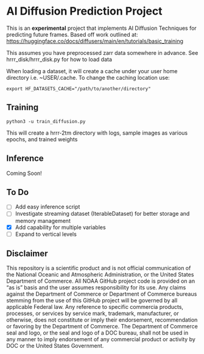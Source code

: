 # AI Diffusion Prediction Project

This is an **experimental** project that implements AI Diffusion Techniques for predicting future frames.  Based off work outlined at: https://huggingface.co/docs/diffusers/main/en/tutorials/basic_training

This assumes you have preprocessed zarr data somewhere in advance. See hrrr_disk/hrrr_disk.py for how to load data

When loading a dataset, it will create a cache under your user home directory i.e. ~USER/.cache.  To change the caching location use:
```
export HF_DATASETS_CACHE="/path/to/another/directory"
```


## Training 
```
python3 -u train_diffusion.py
```

This will create a hrrr-2tm directory with logs, sample images as various epochs, and trained weights

## Inference

Coming Soon!

## To Do

- [ ] Add easy inference script
- [ ] Investigate streaming dataset (IterableDataset) for better storage and memory management
- [x] Add capability for multiple variables
- [ ] Expand to vertical levels 

## Disclaimer

This repository is a scientific product and is not official communication of the National Oceanic and Atmospheric Administration, or the United States Department of Commerce. All NOAA GitHub project code is provided on an “as is” basis and the user assumes responsibility for its use. Any claims against the Department of Commerce or Department of Commerce bureaus stemming from the use of this GitHub project will be governed by all applicable Federal law. Any reference to specific commercia products, processes, or services by service mark, trademark, manufacturer, or otherwise, does not constitute or imply their endorsement, recommendation or favoring by the Department of Commerce. The Department of Commerce seal and logo, or the seal and logo of a DOC bureau, shall not be used in any manner to imply endorsement of any commercial product or activity by DOC or the United States Government.

